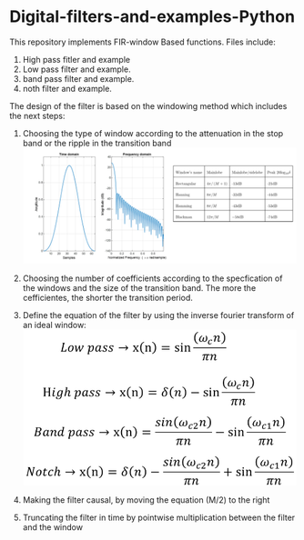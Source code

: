 # Digital-filters-and-examples-Python

This repository implements FIR-window Based functions. Files include: 

1. High pass fitler and example
2. Low pass filter and example.
3. band pass filter and example.
4. noth filter and example.

The design of the filter is based on the windowing method which includes the next steps:

1. Choosing the type of window according to the attenuation in the stop band or the ripple in the transition band 
![Alt text](https://github.com/Edgar-Noita/Digital-filters-and-examples-Python/blob/main/window.png)

2. Choosing the number of coefficients according to the specfication of the windows and the size of the transition band. The more the cefficientes, the shorter the transition period.

3. Define the equation of the filter by using the inverse fourier transform of an ideal window:
 ![Alt text](https://github.com/Edgar-Noita/Digital-filters-and-examples-Python/blob/main/eq_2.png)
 
 4. Making the filter causal, by moving the equation (M/2) to the right
 5. Truncating the filter in time by pointwise multiplication between the filter and the window


